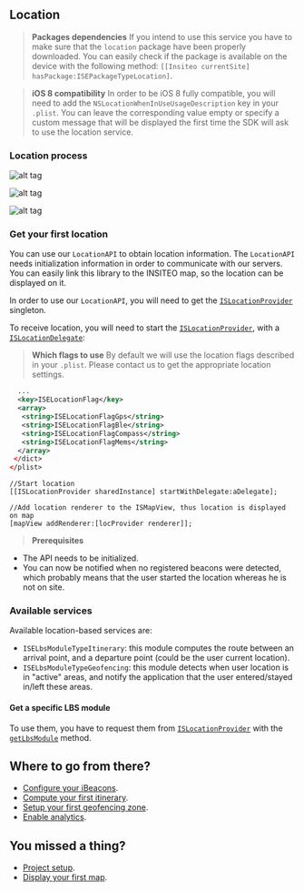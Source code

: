 ## Location

> **Packages dependencies** If you intend to use this service you have to make sure that the `location` package have been properly downloaded. You can easily check if the package is available on the device with the following method: `[[Insiteo currentSite] hasPackage:ISEPackageTypeLocation]`.

> **iOS 8 compatibility** In order to be iOS 8 fully compatible, you will need to add the `NSLocationWhenInUseUsageDescription` key in your `.plist`. You can leave the corresponding value empty or specify a custom message that will be displayed the first time the SDK will ask to use the location service.

### Location process

![alt tag](http://dev.insiteo.com/api/img/LocationLost.png)

![alt tag](http://dev.insiteo.com/api/img/StartNoBeacons.png)

![alt tag](http://dev.insiteo.com/api/img/StartNoLoc.png)

### Get your first location

You can use our `LocationAPI` to obtain location information. The `LocationAPI` needs initialization information in order to communicate with our servers. You can easily link this library to the INSITEO map, so the location can be displayed on it.

In order to use our `LocationAPI`, you will need to get the [`ISLocationProvider`](http://dev.insiteo.com/api/doc/ios/Classes/3.4/ISLocationProvider.html) singleton.

To receive location, you will need to start the [`ISLocationProvider`](http://dev.insiteo.com/api/doc/ios/Classes/3.4/ISLocationProvider.html), with a [`ISLocationDelegate`](http://dev.insiteo.com/api/doc/ios/Protocols/ISLocationDelegate.html):

> **Which flags to use** By default we will use the location flags described in your `.plist`. Please contact us to get the appropriate location settings.

```xml
  ...
  <key>ISELocationFlag</key>
  <array>
   <string>ISELocationFlagGps</string>
   <string>ISELocationFlagBle</string>
   <string>ISELocationFlagCompass</string>
   <string>ISELocationFlagMems</string>
  </array>
 </dict>
</plist>
```

```objectivec++
//Start location
[[ISLocationProvider sharedInstance] startWithDelegate:aDelegate];

//Add location renderer to the ISMapView, thus location is displayed on map
[mapView addRenderer:[locProvider renderer]];
```

> **Prerequisites**
- The API needs to be initialized.
- You can now be notified when no registered beacons were detected, which probably means that the user started the location whereas he is not on site.

### Available services

Available location-based services are:

- `ISELbsModuleTypeItinerary`: this module computes the route between an arrival point, and a departure point (could be the user current location).
- `ISELbsModuleTypeGeofencing`: this module detects when user location is in "active" areas, and notify the application that the user entered/stayed in/left these areas.

#### Get a specific LBS module

To use them, you have to request them from [`ISLocationProvider`](http://dev.insiteo.com/api/doc/ios/Classes/3.4/ISLocationProvider.html) with the [`getLbsModule`](http://dev.insiteo.com/api/doc/ios/Classes/3.4/ISLocationProvider.html#//api/name/getLbsModule:) method.

## Where to go from there?

- [Configure your iBeacons](beacon.md).
- [Compute your first itinerary](itinerary.md).
- [Setup your first geofencing zone](geofence.md).
- [Enable analytics](analytics.md).

## You missed a thing?

- [Project setup](../README.md).
- [Display your first map](map.md).
